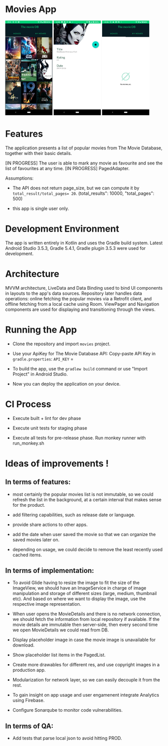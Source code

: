 Movies App
======================
<p float="left">
  <img src="/screenshots/popular.jpeg" width="150" />
  <img src="/screenshots/movie.jpeg" width="150" /> 
  <img src="/screenshots/favourites.jpeg " width="150" />
</p>


# Features

The application presents a list of popular movies from The Movie Database, together with their basic details.

[IN PROGRESS] The user is able to mark any movie as favourite and see the list of favourites at any time.
[IN PROGRESS] PagedAdapter.

Assumptions: 
* The API does not return page_size, but we can compute it  by `total_result/total_pages= 20`.
(total_results": 10000,
  "total_pages": 500)

* this app is single user only.

# Development Environment

The app is written entirely in Kotlin and uses the Gradle build system.
Latest Android Studio 3.5.3, Gradle 5.4.1, Gradle plugin 3.5.3 were used for development.


# Architecture

MVVM architecture, LiveData and Data Binding used to bind UI components in layouts to the app's data sources.
Repository later handles data operations: online fetching the popular movies via a Retrofit client, and offline fetching from a local cache using Room.
ViewPager and Navigation components are used for displaying and transitioning through the views.

#  Running the App

* Clone the repository and import `movies` project.

* Use your ApiKey for The Movie Database API:
Copy-paste  API Key in `gradle.properties`:
 `API_KEY` = 

* To build the app, use the `gradlew build` command or use "Import Project" in Android Studio. 

* Now you can deploy the application on your device.

#  CI Process
*  Execute built + lint for dev phase

*  Execute unit tests for staging phase

* Execute all tests for pre-release phase. Run monkey runner with run_monkey.sh


# Ideas of improvements !

## In terms of features:

* most certainly the popular movies list is not immutable, so we could refresh the list in the background, at a certain interval that makes sense for the product.

* add filtering capabilities, such as release date or language.

* provide share actions to other apps.

* add the date when user saved the movie so that we can organize the saved movies later on.

* depending on usage, we could decide to remove the least recently used cached items.

## In terms of implementation:

* To avoid Glide having to resize the image to fit the size of the ImageView, we should have an ImageService in charge of image manipulation and storage of different sizes (large, medium, thumbnail etc). And based on where we want to display the image, use the respective image representation.

* When user opens the MovieDetails and there is no network connection, we should fetch the information from local repository if available.
If the movie details are immutable then server-side, then every second time we open MovieDetails we could read from DB.

* Display placeholder image in case the movie image is unavailable for download.

* Show placeholder list items in the PagedList.

* Create more drawables for different res, and use copyright images in a production app.

* Modularization for network layer, so we can easily decouple it from the rest.

* To gain insight on app usage and user engamenent integrate Analytics using Firebase.

* Configure Sonarqube to monitor code vulnerabilities.

## In terms of QA:

* Add tests that parse local json to avoid hitting PROD.


